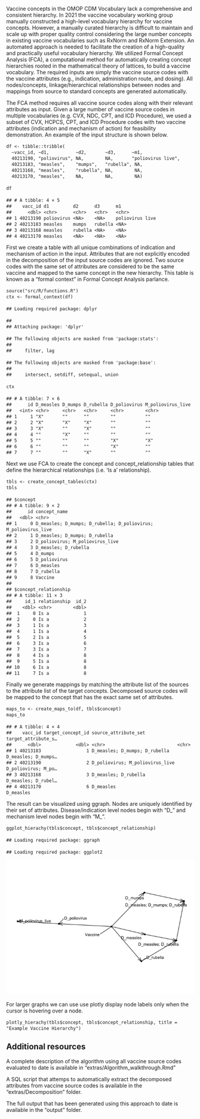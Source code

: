 Vaccine concepts in the OMOP CDM Vocabulary lack a comprehensive and
consistent hierarchy. In 2021 the vaccine vocabulary working group
manually constructed a high-level vocabulary hierarchy for vaccine
concepts. However, a manually curated hierarchy is difficult to maintain
and scale up with proper quality control considering the large number
concepts in existing vaccine vocabularies such as RxNorm and RxNorm
Extension. An automated approach is needed to facilitate the creation of
a high-quality and practically useful vocabulary hierarchy. We utilized
Formal Concept Analysis (FCA), a computational method for automatically
creating concept hierarchies rooted in the mathematical theory of
lattices, to build a vaccine vocabulary. The required inputs are simply
the vaccine source codes with the vaccine attributes (e.g., indication,
administration route, and dosing). All nodes/concepts,
linkage/hierarchical relationships between nodes and mappings from
source to standard concepts are generated automatically.

The FCA method requires all vaccine source codes along with their
relevant attributes as input. Given a large number of vaccine source
codes in multiple vocabularies (e.g. CVX, NDC, CPT, and ICD Procedure),
we used a subset of CVX, HCPCS, CPT, and ICD Procedure codes with two
vaccine attributes (indication and mechanism of action) for feasibility
demonstration. An example of the input structure is shown below.

    df <- tibble::tribble(
      ~vacc_id, ~d1,          ~d2,       ~d3,      ~m1, 
      40213190, "poliovirus", NA,        NA,       "poliovirus live",
      40213183, "measles",    "mumps",   "rubella", NA,
      40213168, "measles",    "rubella", NA,        NA,
      40213170, "measles",    NA,        NA,        NA)

    df

    ## # A tibble: 4 × 5
    ##    vacc_id d1         d2      d3      m1             
    ##      <dbl> <chr>      <chr>   <chr>   <chr>          
    ## 1 40213190 poliovirus <NA>    <NA>    poliovirus live
    ## 2 40213183 measles    mumps   rubella <NA>           
    ## 3 40213168 measles    rubella <NA>    <NA>           
    ## 4 40213170 measles    <NA>    <NA>    <NA>

First we create a table with all unique combinations of indication and
mechanism of action in the input. Attributes that are not explicitly
encoded in the decomposition of the input source codes are ignored. Two
source codes with the same set of attributes are considered to be the
same vaccine and mapped to the same concept in the new hierarchy. This
table is known as a “formal context” in Formal Concept Analysis
parlance.

    source("src/R/functions.R")
    ctx <- formal_context(df)

    ## Loading required package: dplyr

    ## 
    ## Attaching package: 'dplyr'

    ## The following objects are masked from 'package:stats':
    ## 
    ##     filter, lag

    ## The following objects are masked from 'package:base':
    ## 
    ##     intersect, setdiff, setequal, union

    ctx

    ## # A tibble: 7 × 6
    ##      id D_measles D_mumps D_rubella D_poliovirus M_poliovirus_live
    ##   <int> <chr>     <chr>   <chr>     <chr>        <chr>            
    ## 1     1 "X"       ""      ""        ""           ""               
    ## 2     2 "X"       "X"     "X"       ""           ""               
    ## 3     3 "X"       ""      "X"       ""           ""               
    ## 4     4 ""        "X"     ""        ""           ""               
    ## 5     5 ""        ""      ""        "X"          "X"              
    ## 6     6 ""        ""      ""        "X"          ""               
    ## 7     7 ""        ""      "X"       ""           ""

Next we use FCA to create the concept and concept\_relationship tables
that define the hierarchical relationships (i.e. ‘Is a’ relationship).

    tbls <- create_concept_tables(ctx)
    tbls

    ## $concept
    ## # A tibble: 9 × 2
    ##      id concept_name                                                  
    ##   <dbl> <chr>                                                         
    ## 1     0 D_measles; D_mumps; D_rubella; D_poliovirus; M_poliovirus_live
    ## 2     1 D_measles; D_mumps; D_rubella                                 
    ## 3     2 D_poliovirus; M_poliovirus_live                               
    ## 4     3 D_measles; D_rubella                                          
    ## 5     4 D_mumps                                                       
    ## 6     5 D_poliovirus                                                  
    ## 7     6 D_measles                                                     
    ## 8     7 D_rubella                                                     
    ## 9     8 Vaccine                                                       
    ## 
    ## $concept_relationship
    ## # A tibble: 11 × 3
    ##     id_1 relationship  id_2
    ##    <dbl> <chr>        <dbl>
    ##  1     0 Is a             1
    ##  2     0 Is a             2
    ##  3     1 Is a             3
    ##  4     1 Is a             4
    ##  5     2 Is a             5
    ##  6     3 Is a             6
    ##  7     3 Is a             7
    ##  8     4 Is a             8
    ##  9     5 Is a             8
    ## 10     6 Is a             8
    ## 11     7 Is a             8

Finally we generate mappings by matching the attribute list of the
sources to the attribute list of the target concepts. Decomposed source
codes will be mapped to the concept that has the exact same set of
attributes.

    maps_to <- create_maps_to(df, tbls$concept)
    maps_to

    ## # A tibble: 4 × 4
    ##    vacc_id target_concept_id source_attribute_set            target_attribute_s…
    ##      <dbl>             <dbl> <chr>                           <chr>              
    ## 1 40213183                 1 D_measles; D_mumps; D_rubella   D_measles; D_mumps…
    ## 2 40213190                 2 D_poliovirus; M_poliovirus_live D_poliovirus; M_po…
    ## 3 40213168                 3 D_measles; D_rubella            D_measles; D_rubel…
    ## 4 40213170                 6 D_measles                       D_measles

The result can be visualized using ggraph. Nodes are uniquely identified
by their set of attributes. Disease/indication level nodes begin with
“D\_” and mechanism level nodes begin with “M\_”.

    ggplot_hierachy(tbls$concept, tbls$concept_relationship)

    ## Loading required package: ggraph

    ## Loading required package: ggplot2

![](readme_files/figure-markdown_strict/unnamed-chunk-5-1.png)

For larger graphs we can use use plotly display node labels only when
the cursor is hovering over a node.

    plotly_hierachy(tbls$concept, tbls$concept_relationship, title = "Example Vaccine Hierarchy")

## Additional resources

A complete description of the algorithm using all vaccine source codes
evaluated to date is available in “extras/Algorithm\_walkthrough.Rmd”

A SQL script that attemps to automatically extract the decomposed
attributes from vaccine source codes is available in the
“extras/Decomposition” folder.

The full output that has been generated using this approach to date is
available in the “output” folder.
